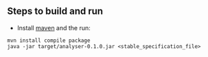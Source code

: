 ## Steps to build and run
- Install [maven](https://maven.apache.org/) and the run:

```
mvn install compile package
java -jar target/analyser-0.1.0.jar <stable_specification_file>
```
